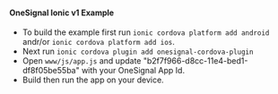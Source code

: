 #### OneSignal Ionic v1 Example

- To build the example first run `ionic cordova platform add android` andr/or `ionic cordova platform add ios`.
- Next run `ionic cordova plugin add onesignal-cordova-plugin`
- Open `www/js/app.js` and update "b2f7f966-d8cc-11e4-bed1-df8f05be55ba" with your OneSignal App Id.
- Build then run the app on your device.
